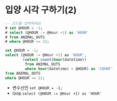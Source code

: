 # 입양 시각 구하기(2)

```sql
-- 코드를 입력하세요
# set @HOUR = -1;
# select (@HOUR := @Hour +1) as 'HOUR'
# from ANIMAL_OUTS
# where @HOUR <= 22;

set @HOUR = -1;
select (@HOUR := @Hour +1) as 'HOUR',
        (select count(hour(datetime))
         from ANIMAL_OUTS
         where hour(datetime) = @HOUR) as 'COUNT'
from ANIMAL_OUTS
where @HOUR <= 22;
```

- 변수선언 `set @HOUR = -1;`
- loop `select (@HOUR := @Hour +1) as 'HOUR'`
